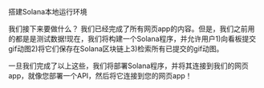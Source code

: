 搭建Solana本地运行环境

我们接下来要做什么？
我们已经完成了所有网页app的内容。但是，我们之前用的都是是测试数据!现在，我们将构建一个Solana程序，并允许用户1)向看板提交gif动图2)将它们保存在Solana区块链上3)检索所有已提交的gif动图。

一旦我们完成了以上这些，我们将部署Solana程序，并将其连接到我们的网页app，就像您部署一个API，然后将它连接到您的网页app！
